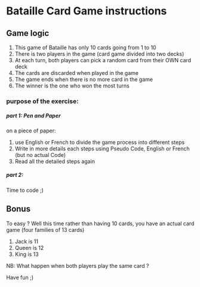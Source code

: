 # Bataille Card Game  instructions
## Game logic
1. This game of Bataille has only 10 cards going from 1 to 10
2. There is two players in the game (card game divided into two decks)
3. At each turn, both players can pick a random card from their OWN card deck
4. The cards are discarded when played in the game
5. The game ends when there is no more card in the game
6. The winner is the one who won the most turns


### purpose of the exercise:
##### part 1:  Pen and Paper
on a piece of paper: 
1. use English or French to divide the game process into different steps
2. Write in more details each steps using Pseudo Code, English or French (but no actual Code)
3. Read all the detailed steps again

##### part 2:  

Time to code ;)


## Bonus

To easy ? Well this time rather than having 10 cards, you have an actual card game  (four families of 13 cards)

1. Jack is 11
2. Queen is 12
3. King is 13

NB: What happen when both players play the same card ?

Have fun ;)

